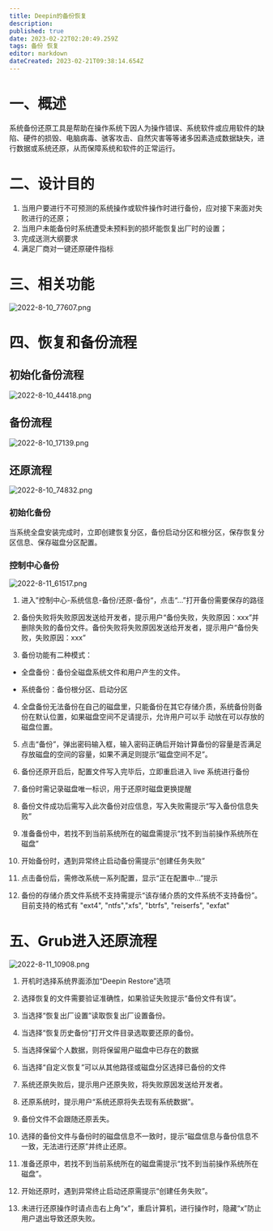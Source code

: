 ```yaml
---
title: Deepin的备份恢复
description: 
published: true
date: 2023-02-22T02:20:49.259Z
tags: 备份 恢复
editor: markdown
dateCreated: 2023-02-21T09:38:14.654Z
---
```


# 一、概述
系统备份还原工具是帮助在操作系统下因人为操作错误、系统软件或应用软件的缺陷、硬件的损毁、电脑病毒、骇客攻击、自然灾害等等诸多因素造成数据缺失，进行数据或系统还原，从而保障系统和软件的正常运行。

# 二、设计目的
1. 当用户要进行不可预测的系统操作或软件操作时进行备份，应对接下来面对失败进行的还原；
2. 当用户未能备份时系统遭受未预料到的损坏能恢复出厂时的设置；
3. 完成送测大纲要求
4. 满足厂商对一键还原硬件指标

# 三、相关功能
![2022-8-10_77607.png](/2022-8-10_77607.png)

# 四、恢复和备份流程

## 初始化备份流程

![2022-8-10_44418.png](/2022-8-10_44418.png)

## 备份流程

![2022-8-10_17139.png](/2022-8-10_17139.png)

## 还原流程

![2022-8-10_74832.png](/2022-8-10_74832.png)

### 初始化备份
当系统全盘安装完成时，立即创建恢复分区，备份启动分区和根分区，保存恢复分区信息、保存磁盘分区配置。

### 控制中心备份
![2022-8-11_61517.png](/2022-8-11_61517.png)
1. 进入”控制中心-系统信息-备份/还原-备份“，点击“...”打开备份需要保存的路径

2. 备份失败将失败原因发送给开发者，提示用户“备份失败，失败原因：xxx”并删除失败的备份文件。备份失败将失败原因发送给开发者，提示用户“备份失败，失败原因：xxx”

3. 备份功能有二种模式：

- 全盘备份：备份全磁盘系统文件和用户产生的文件。
  
- 系统备份：备份根分区、启动分区

4. 全盘备份无法备份在自己的磁盘里，只能备份在其它存储介质，系统备份则备份在默认位置，如果磁盘空间不足请提示，允许用户可以手 动放在可以存放的磁盘位置。

5. 点击“备份”，弹出密码输入框，输入密码正确后开始计算备份的容量是否满足存放磁盘的空间的容量，如果不满足则提示“磁盘空间不足”。

6. 备份还原开启后，配置文件写入完毕后，立即重启进入 live 系统进行备份

7. 备份时需记录磁盘唯一标识，用于还原时磁盘更换提醒

8. 备份文件成功后需写入此次备份对应信息，写入失败需提示“写入备份信息失败”

9. 准备备份中，若找不到当前系统所在的磁盘需提示“找不到当前操作系统所在磁盘”

10. 开始备份时，遇到异常终止启动备份需提示“创建任务失败”

11. 点击备份后，需修改系统一系列配置，显示“正在配置中...”提示

12. 备份的存储介质文件系统不支持需提示“该存储介质的文件系统不支持备份”。目前支持的格式有 "ext4", "ntfs","xfs", "btrfs", "reiserfs", "exfat"

# 五、Grub进入还原流程

![2022-8-11_10908.png](/2022-8-11_10908.png)

1. 开机时选择系统界面添加“Deepin Restore”选项

2. 选择恢复的文件需要验证准确性，如果验证失败提示“备份文件有误”。

3. 当选择“恢复出厂设置”读取恢复出厂设置备份。

4. 当选择“恢复历史备份”打开文件目录选取要还原的备份。

5. 当选择保留个人数据，则将保留用户磁盘中已存在的数据

6. 当选择“自定义恢复”可以从其他路径或磁盘分区选择已备份的文件

7. 系统还原失败后，提示用户还原失败，将失败原因发送给开发者。

8. 还原系统时，提示用户“系统还原将失去现有系统数据”。

9. 备份文件不会跟随还原丢失。

10. 选择的备份文件与备份时的磁盘信息不一致时，提示“磁盘信息与备份信息不一致，无法进行还原”并终止还原。

11. 准备还原中，若找不到当前系统所在的磁盘需提示“找不到当前操作系统所在磁盘”。

12. 开始还原时，遇到异常终止启动还原需提示“创建任务失败”。

13. 未进行还原操作时请点击右上角“x”，重启计算机，进行操作时，隐藏“x”防止用户退出导致还原失败。


